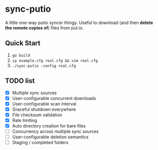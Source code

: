 # sync-putio

A little one-way putio syncer thingy. Useful to download (and then **delete
the remote copies of**) files from put.io.

## Quick Start

1. `go build`
2. `cp example.cfg real.cfg && vim real.cfg`
3. `./sync-putio -config real.cfg`

## TODO list

* [x] Multiple sync sources
* [x] User-configurable concurrent downloads
* [x] User-configurable scan interval
* [x] Graceful shutdown everywhere
* [x] File checksum validation
* [x] Rate limiting
* [x] Auto directory creation for bare files
* [ ] Concurrency across multiple sync sources
* [ ] User-configurable deletion semantics
* [ ] Staging / completed folders
